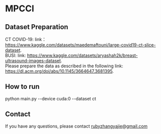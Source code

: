 # MPCCI
Dataset Preparation
---
CT COVID-19: link：https://www.kaggle.com/datasets/maedemaftouni/large-covid19-ct-slice-dataset. <br>
BUSI: link: https://www.kaggle.com/datasets/aryashah2k/breast-ultrasound-images-dataset. <br>
Please prepare the data as described in the following link: https://dl.acm.org/doi/abs/10.1145/3664647.3681395. <br>

How to run
---
python main.py --device cuda:0 --dataset ct

Contact
---
If you have any questions, please contact rubyzhangyajie@gmail.com 
